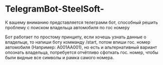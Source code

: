 # TelegramBot-SteelSoft-
К вашему вниманию представляется телеграмм бот, способный решить проблему с поиском владельца автомобиля по гос номеру

Бот работает по простому принципу, если хочешь узнать данные о владельце, то напиши боту комманду /start, потом впиши гос. номер автомобиля (Например: А001АА001), но есть и альтернативный вариант опознать владельца, потребуется отчётливо сфоткать гос. номер, чтобы были видные все символы и рамка самого номера.
